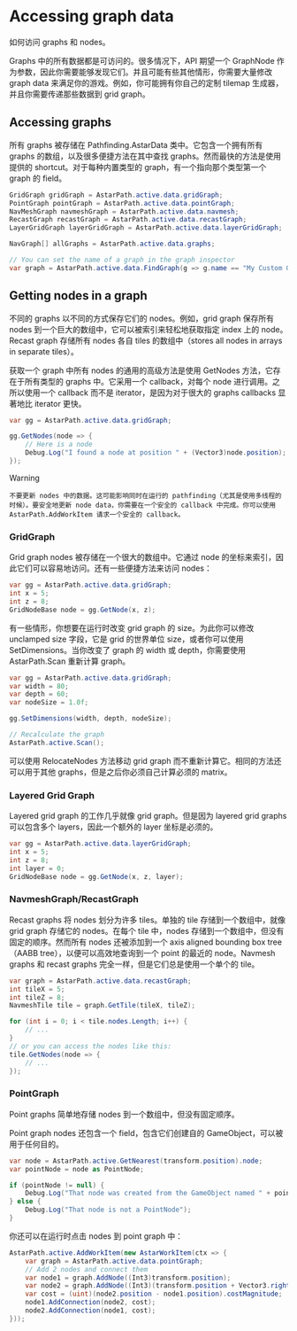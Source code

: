 # Accessing graph data

如何访问 graphs 和 nodes。

Graphs 中的所有数据都是可访问的。很多情况下，API 期望一个 GraphNode 作为参数，因此你需要能够发现它们。并且可能有些其他情形，你需要大量修改 graph data 来满足你的游戏。例如，你可能拥有你自己的定制 tilemap 生成器，并且你需要传递那些数据到 grid graph。

## Accessing graphs

所有 graphs 被存储在 Pathfinding.AstarData 类中。它包含一个拥有所有 graphs 的数组，以及很多便捷方法在其中查找 graphs。然而最快的方法是使用提供的 shortcut。对于每种内置类型的 graph，有一个指向那个类型第一个 graph 的 field。

```C#
GridGraph gridGraph = AstarPath.active.data.gridGraph;
PointGraph pointGraph = AstarPath.active.data.pointGraph;
NavMeshGraph navmeshGraph = AstarPath.active.data.navmesh;
RecastGraph recastGraph = AstarPath.active.data.recastGraph;
LayerGridGraph layerGridGraph = AstarPath.active.data.layerGridGraph;

NavGraph[] allGraphs = AstarPath.active.data.graphs;

// You can set the name of a graph in the graph inspector
var graph = AstarPath.active.data.FindGraph(g => g.name == "My Custom Graph Name");
```

## Getting nodes in a graph

不同的 graphs 以不同的方式保存它们的 nodes。例如，grid graph 保存所有 nodes 到一个巨大的数组中，它可以被索引来轻松地获取指定 index 上的 node。Recast graph 存储所有 nodes 各自 tiles 的数组中（stores all nodes in arrays in separate tiles）。

获取一个 graph 中所有 nodes 的通用的高级方法是使用 GetNodes 方法，它存在于所有类型的 graphs 中。它采用一个 callback，对每个 node 进行调用。之所以使用一个 callback 而不是 iterator，是因为对于很大的 graphs callbacks 显著地比 iterator 更快。

```C#
var gg = AstarPath.active.data.gridGraph;

gg.GetNodes(node => {
    // Here is a node
    Debug.Log("I found a node at position " + (Vector3)node.position);
});
```

Warning

    不要更新 nodes 中的数据。这可能影响同时在运行的 pathfinding（尤其是使用多线程的时候）。要安全地更新 node data，你需要在一个安全的 callback 中完成。你可以使用 AstarPath.AddWorkItem 请求一个安全的 callback。

### GridGraph

Grid graph nodes 被存储在一个很大的数组中。它通过 node 的坐标来索引，因此它们可以容易地访问。还有一些便捷方法来访问 nodes：

```C#
var gg = AstarPath.active.data.gridGraph;
int x = 5;
int z = 8;
GridNodeBase node = gg.GetNode(x, z);
```

有一些情形，你想要在运行时改变 grid graph 的 size。为此你可以修改 unclamped size 字段，它是 grid 的世界单位 size，或者你可以使用 SetDimensions。当你改变了 graph 的 width 或 depth，你需要使用 AstarPath.Scan 重新计算 graph。

```C#
var gg = AstarPath.active.data.gridGraph;
var width = 80;
var depth = 60;
var nodeSize = 1.0f;

gg.SetDimensions(width, depth, nodeSize);

// Recalculate the graph
AstarPath.active.Scan();
```

可以使用 RelocateNodes 方法移动 grid graph 而不重新计算它。相同的方法还可以用于其他 graphs，但是之后你必须自己计算必须的 matrix。

### Layered Grid Graph

Layered grid graph 的工作几乎就像 grid graph。但是因为 layered grid graphs 可以包含多个 layers，因此一个额外的 layer 坐标是必须的。

```C#
var gg = AstarPath.active.data.layerGridGraph;
int x = 5;
int z = 8;
int layer = 0;
GridNodeBase node = gg.GetNode(x, z, layer);
```

### NavmeshGraph/RecastGraph

Recast graphs 将 nodes 划分为许多 tiles。单独的 tile 存储到一个数组中，就像 grid graph 存储它的 nodes。在每个 tile 中，nodes 存储到一个数组中，但没有固定的顺序。然而所有 nodes 还被添加到一个 axis aligned bounding box tree（AABB tree），以便可以高效地查询到一个 point 的最近的 node。Navmesh graphs 和 recast graphs 完全一样，但是它们总是使用一个单个的 tile。

```C#
var graph = AstarPath.active.data.recastGraph;
int tileX = 5;
int tileZ = 8;
NavmeshTile tile = graph.GetTile(tileX, tileZ);

for (int i = 0; i < tile.nodes.Length; i++) {
    // ...
}
// or you can access the nodes like this:
tile.GetNodes(node => {
    // ...
});
```

### PointGraph

Point graphs 简单地存储 nodes 到一个数组中，但没有固定顺序。

Point graph nodes 还包含一个 field，包含它们创建自的 GameObject，可以被用于任何目的。

```C#
var node = AstarPath.active.GetNearest(transform.position).node;
var pointNode = node as PointNode;

if (pointNode != null) {
    Debug.Log("That node was created from the GameObject named " + pointNode.gameObject.name);
} else {
    Debug.Log("That node is not a PointNode");
}
```

你还可以在运行时点击 nodes 到 point graph 中：

```C#
AstarPath.active.AddWorkItem(new AstarWorkItem(ctx => {
    var graph = AstarPath.active.data.pointGraph;
    // Add 2 nodes and connect them
    var node1 = graph.AddNode((Int3)transform.position);
    var node2 = graph.AddNode((Int3)(transform.position + Vector3.right));
    var cost = (uint)(node2.position - node1.position).costMagnitude;
    node1.AddConnection(node2, cost);
    node2.AddConnection(node1, cost);
}));
```
